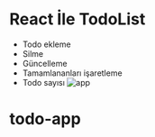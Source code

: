# React İle TodoList
- Todo ekleme
- Silme
- Güncelleme
- Tamamlananları işaretleme
- Todo sayısı
![app](todosProje.gif)
# todo-app
